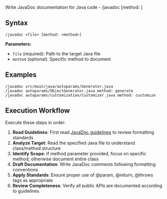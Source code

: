 Write JavaDoc documentation for Java code - /javadoc <file> [method: <method>]

## Syntax

```
/javadoc <file> [method: <method>]
```

**Parameters:**
- `file` (required): Path to the target Java file
- `method` (optional): Specific method to document

## Examples

```
/javadoc src/main/java/autoparams/Generator.java
/javadoc autoparams/ObjectGenerator.java method: generate
/javadoc autoparams/customization/Customizer.java method: customize
```

## Execution Workflow

Execute these steps in order:

1. **Read Guidelines**: First read [JavaDoc guidelines](../../work/contexts/javadoc-guidelines.md) to review formatting standards
2. **Analyze Target**: Read the specified Java file to understand class/method structure
3. **Identify Scope**: If method parameter provided, focus on specific method; otherwise document entire class
4. **Draft Documentation**: Write JavaDoc comments following formatting conventions
5. **Apply Standards**: Ensure proper use of @param, @return, @throws tags as appropriate
6. **Review Completeness**: Verify all public APIs are documented according to guidelines
